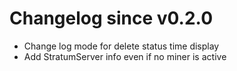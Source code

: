 # Changelog since v0.2.0
- Change log mode for delete status time display 
- Add StratumServer info even if no miner is active 
